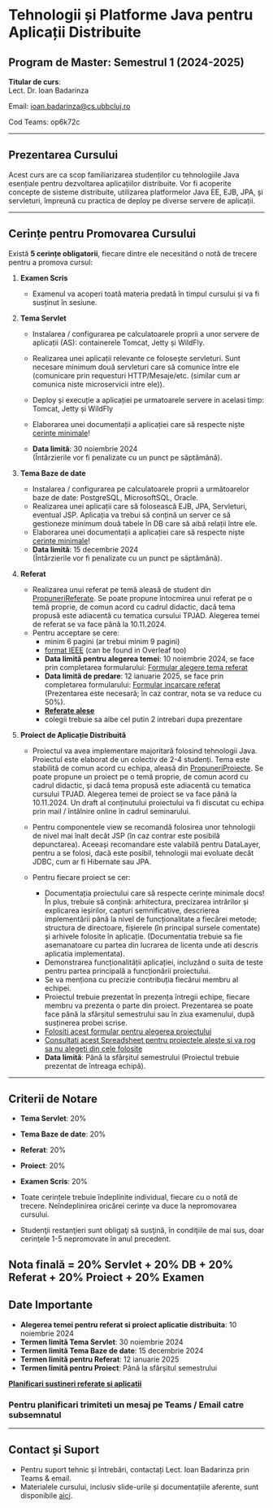 # Tehnologii și Platforme Java pentru Aplicații Distribuite

## Program de Master: Semestrul 1 (2024-2025)

**Titular de curs**:  
Lect. Dr. Ioan Badarinza

Email: ioan.badarinza@cs.ubbcluj.ro

Cod Teams: op6k72c

---

## Prezentarea Cursului

Acest curs are ca scop familiarizarea studenților cu tehnologiile Java esențiale pentru dezvoltarea aplicațiilor
distribuite. Vor fi acoperite concepte de sisteme distribuite, utilizarea platformelor Java EE, EJB, JPA, și servleturi,
împreună cu practica de deploy pe diverse servere de aplicații.

---

## Cerințe pentru Promovarea Cursului

Există **5 cerințe obligatorii**, fiecare dintre ele necesitând o notă de trecere pentru a promova cursul:

1. **Examen Scris**
    - Examenul va acoperi toată materia predată în timpul cursului și va fi susținut în sesiune.

2. **Tema Servlet**
    - Instalarea / configurarea pe calculatoarele proprii a unor servere de aplicații (AS): containerele Tomcat, Jetty
      și WildFly.

   - Realizarea unei aplicații relevante ce folosește servleturi. Sunt necesare minimum două servleturi care să comunice
     între ele (comunicare prin requesturi HTTP/Mesaje/etc. (similar cum ar comunica niste microservicii intre ele)). 
   - Deploy și execuție a aplicației pe urmatoarele servere in acelasi timp: Tomcat, Jetty și WildFly
   - Elaborarea unei documentații a aplicației care să respecte niște [cerințe minimale](docs/cerinte-minimale.md)!
   
   - **Data limită**: 30 noiembrie 2024  
   (Întârzierile vor fi penalizate cu un punct pe săptămână).


3. **Tema Baze de date** 
   - Instalarea / configurarea pe calculatoarele proprii a următoarelor baze de date: PostgreSQL, MicrosoftSQL, Oracle.
   - Realizarea unei aplicații care să folosească EJB, JPA, Servleturi, eventual JSP. Aplicația va trebui să conțină un 
   server ce să gestioneze minimum două tabele în DB care să aibă relații între ele.
   - Elaborarea unei documentații a aplicației care să respecte niște [cerințe minimale](docs/cerinte-minimale.md)!
   - **Data limită**: 15 decembrie 2024  
    (Întârzierile vor fi penalizate cu un punct pe săptămână).


4. **Referat**
    - Realizarea unui referat pe temă aleasă de student din [PropuneriReferate](docs/propuneri-referate.md). 
      Se poate propune întocmirea unui referat pe o temă proprie, de comun acord cu cadrul didactic, dacă 
      tema propusă este adiacentă cu tematica cursului TPJAD. Alegerea temei de referat se va face până la 10.11.2024. 
    - Pentru acceptare se cere:
         - minim 6 pagini (ar trebui minim 9 pagini)
         - [format IEEE](https://www.ieee.org/conferences/publishing/templates.html)  (can be found in Overleaf too)
         - **Data limită pentru alegerea temei**: 10 noiembrie 2024, se face prin completarea formularului: [Formular alegere tema referat](https://docs.google.com/forms/d/e/1FAIpQLSfVadGnQzDXGqD-zi1HzARnlRVM37EjwasDgujeNrbMbneJwA/viewform?usp=sf_link)
         - **Data limită de predare**: 12 ianuarie 2025, se face prin completarea formularului: [Formular incarcare referat](https://docs.google.com/forms/d/e/1FAIpQLSeP_LVBJu53rEbixz53nidb3Sk94vqe6C14kC2eCJ6x4Tkpyw/viewform?usp=sf_link)
         (Prezentarea este necesară; în caz contrar, nota se va reduce cu 50%).
         - **[Referate alese](https://docs.google.com/spreadsheets/d/1Ap_L_4pM87LhTBScaVh7WCuxbdeXJI7nrvyOqnngsYw/edit?usp=sharing)**
         - colegii trebuie sa aibe cel putin 2 intrebari dupa prezentare


5. **Proiect de Aplicație Distribuită**
   - Proiectul va avea implementare majoritară folosind tehnologii Java. Proiectul este elaborat de un colectiv 
   de 2-4 studenți. Tema este stabilită de comun acord cu echipa, aleasă din [PropuneriProiecte](docs/propuneri-proiecte.md). 
   Se poate propune un proiect pe o temă proprie, de comun acord cu cadrul didactic, și dacă tema propusă este adiacentă cu tematica 
   cursului TPJAD. Alegerea temei de proiect se va face până la 10.11.2024. Un draft al conținutului proiectului va fi 
   discutat cu echipa prin mail / întâlnire online în cadrul seminarului.

   - Pentru componentele view se recomandă folosirea unor tehnologii de nivel mai înalt decât JSP (în caz contrar este
   posibilă depunctarea). Aceeași recomandare este valabilă pentru DataLayer, pentru a se folosi, dacă este posibil, 
   tehnologii mai evoluate decât JDBC, cum ar fi Hibernate sau JPA.
   - Pentru fiecare proiect se cer:
      - Documentația proiectului care să respecte cerințe minimale docs! În plus, trebuie să conțină: arhitectura, 
     precizarea intrărilor și explicarea ieșirilor, capturi semnificative, descrierea implementării până la nivel de 
     funcționalitate a fiecărei metode; structura de directoare, fișierele (în principal sursele comentate) și arhivele folosite în aplicație. (Documentatia trebuie sa fie asemanatoare cu partea din lucrarea de licenta unde ati descris aplicatia implementata).
      - Demonstrarea funcționalității aplicației, incluzând o suita de teste pentru partea principală a funcționării 
     proiectului.
      - Se va menționa cu precizie contribuția fiecărui membru al echipei. 
      - Proiectul trebuie prezentat în prezența întregii echipe, fiecare membru va prezenta o parte din proiect. Prezentarea se poate face până la sfârșitul semestrului sau în ziua examenului, după susținerea probei scrise.
      - [Folositi acest formular pentru alegerea proiectului](https://docs.google.com/forms/d/e/1FAIpQLSeGT9nARnjqCpclp4fF9t4fdyT7cr6E40HLEeiROiQ8NIyAKw/viewform?usp=sf_link)
      - [Consultati acest Spreadsheet pentru proiectele aleste si va rog sa nu alegeti din cele folosite](https://docs.google.com/spreadsheets/d/1JBdyxpMl4rSK6O9EuckZcicDTNwC2UlSj1AbVlA3unA/edit?usp=sharing)
      - **Data limită**: Până la sfârșitul semestrului (Proiectul trebuie prezentat de întreaga echipă).

---

## Criterii de Notare

- **Tema Servlet**: 20%
- **Tema Baze de date**: 20%
- **Referat**: 20%
- **Proiect**: 20%
- **Examen Scris**: 20%


- Toate cerințele trebuie îndeplinite individual, fiecare cu o notă de trecere. Neîndeplinirea oricărei cerințe va duce la
nepromovarea cursului.
- Studenţii restanţieri sunt obligaţi să susţină, în condiţiile de mai sus, doar cerinţele 1-5 nepromovate în anul precedent.

Nota finală = 20% Servlet + 20% DB + 20% Referat + 20% Proiect + 20% Examen
---

## Date Importante

- **Alegerea temei pentru referat si proiect aplicatie distribuita**: 10 noiembrie 2024
- **Termen limită Tema Servlet**: 30 noiembrie 2024
- **Termen limită Tema Baze de date**: 15 decembrie 2024
- **Termen limită pentru Referat**: 12 ianuarie 2025
- **Termen limită pentru Proiect**: Până la sfârșitul semestrului

**[Planificari sustineri referate si aplicatii](https://docs.google.com/spreadsheets/d/1YwFFN7POuMVwG0GCa41F7sHOCHnXPrYel_d45imjtrI/edit?usp=sharing)**

### **Pentru planificari trimiteti un mesaj pe Teams / Email catre subsemnatul**
---

## Contact și Suport

- Pentru suport tehnic și întrebări, contactați Lect. Ioan Badarinza prin Teams & email.
- Materialele cursului, inclusiv slide-urile și documentațiile aferente, sunt disponibile [aici](TBA).
